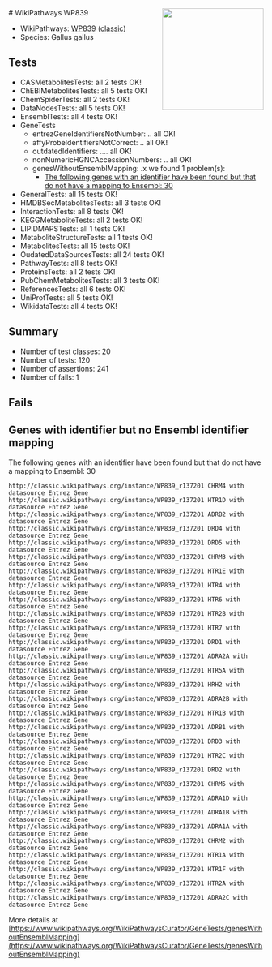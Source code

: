 <img style="float: right; width: 200px" src="https://upload.wikimedia.org/wikipedia/commons/thumb/8/83/Wplogo_with_text_500.png/640px-Wplogo_with_text_500.png" />
# WikiPathways WP839

* WikiPathways: [WP839](https://wikipathways.org/pathways/WP839) ([classic](https://classic.wikipathways.org/instance/WP839))
* Species: Gallus gallus
## Tests
* CASMetabolitesTests: all 2 tests OK!
* ChEBIMetabolitesTests: all 5 tests OK!
* ChemSpiderTests: all 2 tests OK!
* DataNodesTests: all 5 tests OK!
* EnsemblTests: all 4 tests OK!
* GeneTests
    * entrezGeneIdentifiersNotNumber: .. all OK!
    * affyProbeIdentifiersNotCorrect: .. all OK!
    * outdatedIdentifiers: .... all OK!
    * nonNumericHGNCAccessionNumbers: .. all OK!
    * genesWithoutEnsemblMapping: .x we found 1 problem(s):
        * [The following genes with an identifier have been found but that do not have a mapping to Ensembl: 30](#c4e5434b)
* GeneralTests: all 15 tests OK!
* HMDBSecMetabolitesTests: all 3 tests OK!
* InteractionTests: all 8 tests OK!
* KEGGMetaboliteTests: all 2 tests OK!
* LIPIDMAPSTests: all 1 tests OK!
* MetaboliteStructureTests: all 1 tests OK!
* MetabolitesTests: all 15 tests OK!
* OudatedDataSourcesTests: all 24 tests OK!
* PathwayTests: all 8 tests OK!
* ProteinsTests: all 2 tests OK!
* PubChemMetabolitesTests: all 3 tests OK!
* ReferencesTests: all 6 tests OK!
* UniProtTests: all 5 tests OK!
* WikidataTests: all 4 tests OK!


## Summary

* Number of test classes: 20
* Number of tests: 120
* Number of assertions: 241
* Number of fails: 1

## Fails

<a name="c4e5434b" />

## Genes with identifier but no Ensembl identifier mapping

The following genes with an identifier have been found but that do not have a mapping to Ensembl: 30
```
http://classic.wikipathways.org/instance/WP839_r137201 CHRM4 with datasource Entrez Gene
http://classic.wikipathways.org/instance/WP839_r137201 HTR1D with datasource Entrez Gene
http://classic.wikipathways.org/instance/WP839_r137201 ADRB2 with datasource Entrez Gene
http://classic.wikipathways.org/instance/WP839_r137201 DRD4 with datasource Entrez Gene
http://classic.wikipathways.org/instance/WP839_r137201 DRD5 with datasource Entrez Gene
http://classic.wikipathways.org/instance/WP839_r137201 CHRM3 with datasource Entrez Gene
http://classic.wikipathways.org/instance/WP839_r137201 HTR1E with datasource Entrez Gene
http://classic.wikipathways.org/instance/WP839_r137201 HTR4 with datasource Entrez Gene
http://classic.wikipathways.org/instance/WP839_r137201 HTR6 with datasource Entrez Gene
http://classic.wikipathways.org/instance/WP839_r137201 HTR2B with datasource Entrez Gene
http://classic.wikipathways.org/instance/WP839_r137201 HTR7 with datasource Entrez Gene
http://classic.wikipathways.org/instance/WP839_r137201 DRD1 with datasource Entrez Gene
http://classic.wikipathways.org/instance/WP839_r137201 ADRA2A with datasource Entrez Gene
http://classic.wikipathways.org/instance/WP839_r137201 HTR5A with datasource Entrez Gene
http://classic.wikipathways.org/instance/WP839_r137201 HRH2 with datasource Entrez Gene
http://classic.wikipathways.org/instance/WP839_r137201 ADRA2B with datasource Entrez Gene
http://classic.wikipathways.org/instance/WP839_r137201 HTR1B with datasource Entrez Gene
http://classic.wikipathways.org/instance/WP839_r137201 ADRB1 with datasource Entrez Gene
http://classic.wikipathways.org/instance/WP839_r137201 DRD3 with datasource Entrez Gene
http://classic.wikipathways.org/instance/WP839_r137201 HTR2C with datasource Entrez Gene
http://classic.wikipathways.org/instance/WP839_r137201 DRD2 with datasource Entrez Gene
http://classic.wikipathways.org/instance/WP839_r137201 CHRM5 with datasource Entrez Gene
http://classic.wikipathways.org/instance/WP839_r137201 ADRA1D with datasource Entrez Gene
http://classic.wikipathways.org/instance/WP839_r137201 ADRA1B with datasource Entrez Gene
http://classic.wikipathways.org/instance/WP839_r137201 ADRA1A with datasource Entrez Gene
http://classic.wikipathways.org/instance/WP839_r137201 CHRM2 with datasource Entrez Gene
http://classic.wikipathways.org/instance/WP839_r137201 HTR1A with datasource Entrez Gene
http://classic.wikipathways.org/instance/WP839_r137201 HTR1F with datasource Entrez Gene
http://classic.wikipathways.org/instance/WP839_r137201 HTR2A with datasource Entrez Gene
http://classic.wikipathways.org/instance/WP839_r137201 ADRA2C with datasource Entrez Gene
```

More details at [https://www.wikipathways.org/WikiPathwaysCurator/GeneTests/genesWithoutEnsemblMapping](https://www.wikipathways.org/WikiPathwaysCurator/GeneTests/genesWithoutEnsemblMapping)


